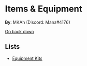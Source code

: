 # Items & Equipment

**By**: MKAh (Discord: Mana#4176)

[Go back down](../)

## Lists

* [Equipment Kits](./Kits/)

